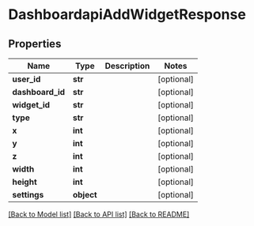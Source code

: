 # DashboardapiAddWidgetResponse

## Properties
Name | Type | Description | Notes
------------ | ------------- | ------------- | -------------
**user_id** | **str** |  | [optional] 
**dashboard_id** | **str** |  | [optional] 
**widget_id** | **str** |  | [optional] 
**type** | **str** |  | [optional] 
**x** | **int** |  | [optional] 
**y** | **int** |  | [optional] 
**z** | **int** |  | [optional] 
**width** | **int** |  | [optional] 
**height** | **int** |  | [optional] 
**settings** | **object** |  | [optional] 

[[Back to Model list]](../README.md#documentation-for-models) [[Back to API list]](../README.md#documentation-for-api-endpoints) [[Back to README]](../README.md)

